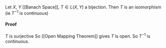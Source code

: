 Let $X$, $Y$ [[Banach Space]], $T\in L(X,Y)$ a bijection. Then $T$ is an isomorphism (ie $T^{-1}$ is continuous)
#### Proof
$T$ is surjective
So [[Open Mapping Theorem]] gives $T$ is open.
So $T^{-1}$ is continuous.